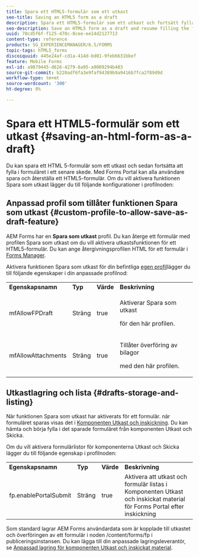 ```yaml
---
title: Spara ett HTML5-formulär som ett utkast
seo-title: Saving an HTML5 form as a draft
description: Spara ett HTML5-formulär som ett utkast och fortsätt fylla i formuläret i ett senare skede.
seo-description: Save an HTML5 form as a draft and resume filling the form at a later stage.
uuid: 70cd5f6f-f125-470c-8cee-ee14d2127713
content-type: reference
products: SG_EXPERIENCEMANAGER/6.5/FORMS
topic-tags: hTML5_forms
discoiquuid: 445e24af-cd1a-414d-bd01-9feb6631bbef
feature: Mobile Forms
exl-id: a9879445-d626-4279-8a95-a9009294b483
source-git-commit: b220adf6fa3e9faf94389b9a9416b7fca2f89d9d
workflow-type: tm+mt
source-wordcount: '300'
ht-degree: 0%

---
```


# Spara ett HTML5-formulär som ett utkast {#saving-an-html-form-as-a-draft}

Du kan spara ett HTML 5-formulär som ett utkast och sedan fortsätta att fylla i formuläret i ett senare skede. Med Forms Portal kan alla användare spara och återställa ett HTML5-formulär. Om du vill aktivera funktionen Spara som utkast lägger du till följande konfigurationer i profilnoden:

## Anpassad profil som tillåter funktionen Spara som utkast {#custom-profile-to-allow-save-as-draft-feature}

AEM Forms har en **Spara som utkast** profil. Du kan återge ett formulär med profilen Spara som utkast om du vill aktivera utkastsfunktionen för ett HTML5-formulär. Du kan ange återgivningsprofilen HTML för ett formulär i [Forms Manager](/help/forms/using/introduction-managing-forms.md).

Aktivera funktionen Spara som utkast för din befintliga [egen profil](/help/forms/using/custom-profile.md)lägger du till följande egenskaper i din anpassade profilnod:

<table>
 <tbody>
  <tr>
   <td><strong>Egenskapsnamn</strong></td>
   <td><strong>Typ</strong></td>
   <td><strong>Värde</strong></td>
   <td><strong>Beskrivning</strong></td>
  </tr>
  <tr>
   <td>mfAllowFPDraft</td>
   <td>Sträng</td>
   <td>true</td>
   <td><p>Aktiverar Spara som utkast</p> <p>för den här profilen.</p> </td>
  </tr>
  <tr>
   <td>mfAllowAttachments</td>
   <td>Sträng</td>
   <td>true</td>
   <td><p>Tillåter överföring av bilagor</p> <p>med den här profilen.</p> </td>
  </tr>
 </tbody>
</table>

## Utkastlagring och lista {#drafts-storage-and-listing}

När funktionen Spara som utkast har aktiverats för ett formulär. när formuläret sparas visas det i [Komponenten Utkast och inskickning](/help/forms/using/draft-submission-component.md). Du kan hämta och börja fylla i det sparade formuläret från komponenten Utkast och Skicka.

Om du vill aktivera formulärlistor för komponenterna Utkast och Skicka lägger du till följande egenskap i profilnoden:

<table>
 <tbody>
  <tr>
   <td><strong>Egenskapsnamn</strong></td>
   <td><strong>Typ</strong></td>
   <td><strong>Värde</strong></td>
   <td><strong>Beskrivning</strong></td>
  </tr>
  <tr>
   <td>fp.enablePortalSubmit</td>
   <td>Sträng</td>
   <td>true</td>
   <td>Aktivera att utkast och formulär listas i<br /> Komponenten Utkast och inskickat material för Forms Portal efter inskickning</td>
  </tr>
 </tbody>
</table>

Som standard lagrar AEM Forms användardata som är kopplade till utkastet och överföringen av ett formulär i noden /content/forms/fp i publiceringsinstansen. Du kan lägga till din anpassade lagringsleverantör, se [Anpassad lagring för komponenten Utkast och inskickat material](/help/forms/using/adding-custom-storage-provider-forms.md).
